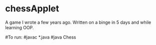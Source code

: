 # chessApplet
A game I wrote a few years ago. Written on a binge in 5 days and while learning OOP. 

#To run:
#javac *.java
#java Chess

